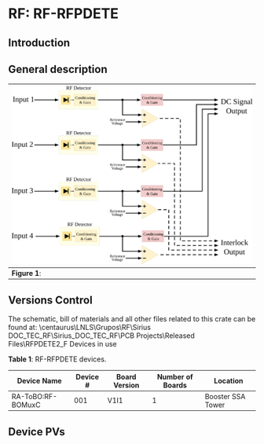 # RF: RF-RFPDETE

## Introduction

## General description

|![](/img/groups/rf/det_interlock_board/RF-RFPDETE_block_diagram.svg)|
|-|
|**Figure 1**: |

## Versions Control

The schematic, bill of materials and all other files related to this crate can be found at:
\\centaurus\LNLS\Grupos\RF\Sirius DOC_TEC_RF\Sirius_DOC_TEC_RF\PCB Projects\Released Files\RFPDETE2_F
Devices in use

**Table 1**: RF-RFPDETE devices.

Device Name| Device #| Board Version| Number of Boards| Location |
|-|-|-|-|-|
|RA-ToBO:RF-BOMuxC| 001| V1I1| 1| Booster SSA Tower |


## Device PVs